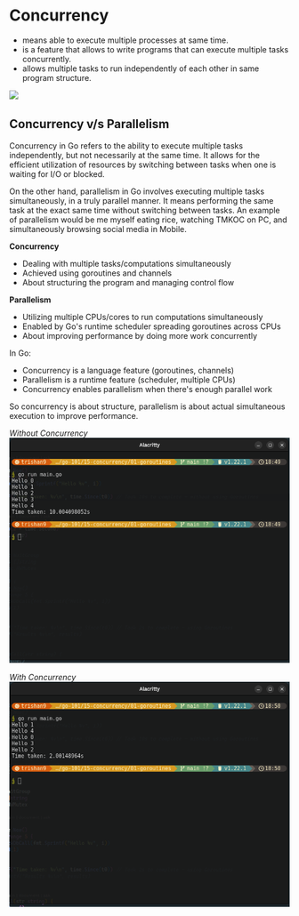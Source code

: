# Concurrency

- means able to execute multiple processes at same time.
- is a feature that allows to write programs that can execute multiple tasks concurrently.
- allows multiple tasks to run independently of each other in same program structure.

<img src="https://i.imgur.com/1pQKFgw.png"/>

## Concurrency v/s Parallelism

Concurrency in Go refers to the ability to execute multiple tasks independently, but not necessarily at the same time. It allows for the efficient utilization of resources by switching between tasks when one is waiting for I/O or blocked.

On the other hand, parallelism in Go involves executing multiple tasks simultaneously, in a truly parallel manner. It means performing the same task at the exact same time without switching between tasks. An example of parallelism would be me myself eating rice, watching TMKOC on PC, and simultaneously browsing social media in Mobile.

**Concurrency**

- Dealing with multiple tasks/computations simultaneously
- Achieved using goroutines and channels
- About structuring the program and managing control flow

**Parallelism**

- Utilizing multiple CPUs/cores to run computations simultaneously
- Enabled by Go's runtime scheduler spreading goroutines across CPUs
- About improving performance by doing more work concurrently

In Go:

- Concurrency is a language feature (goroutines, channels)
- Parallelism is a runtime feature (scheduler, multiple CPUs)
- Concurrency enables parallelism when there's enough parallel work

So concurrency is about structure, parallelism is about actual simultaneous execution to improve performance.

_Without Concurrency_
![alt text](./01-goroutines/screenshots//image-2.png)

_With Concurrency_
![alt text](./01-goroutines/screenshots//image-3.png)
